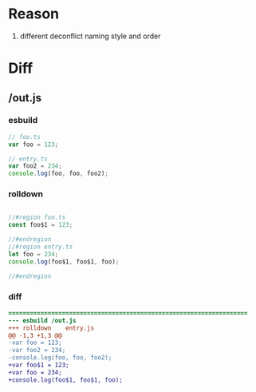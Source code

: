 # Reason
1. different deconflict naming style and order
# Diff
## /out.js
### esbuild
```js
// foo.ts
var foo = 123;

// entry.ts
var foo2 = 234;
console.log(foo, foo, foo2);
```
### rolldown
```js

//#region foo.ts
const foo$1 = 123;

//#endregion
//#region entry.ts
let foo = 234;
console.log(foo$1, foo$1, foo);

//#endregion
```
### diff
```diff
===================================================================
--- esbuild	/out.js
+++ rolldown	entry.js
@@ -1,3 +1,3 @@
-var foo = 123;
-var foo2 = 234;
-console.log(foo, foo, foo2);
+var foo$1 = 123;
+var foo = 234;
+console.log(foo$1, foo$1, foo);

```